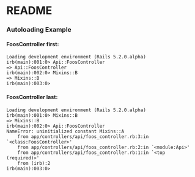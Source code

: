 # README

### Autoloading Example

#### FoosController first:

```
Loading development environment (Rails 5.2.0.alpha)
irb(main):001:0> Api::FoosController
=> Api::FoosController
irb(main):002:0> Mixins::B
=> Mixins::B
irb(main):003:0>
```

#### FoosController last:
```
Loading development environment (Rails 5.2.0.alpha)
irb(main):001:0> Mixins::B
=> Mixins::B
irb(main):002:0> Api::FoosController
NameError: uninitialized constant Mixins::A
	from app/controllers/api/foos_controller.rb:3:in `<class:FoosController>'
	from app/controllers/api/foos_controller.rb:2:in `<module:Api>'
	from app/controllers/api/foos_controller.rb:1:in `<top (required)>'
	from (irb):2
irb(main):003:0>
```
